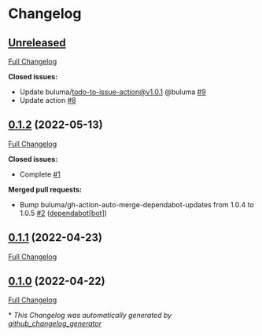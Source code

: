 # Changelog

## [Unreleased](https://github.com/buluma/ansible-role-qemu/tree/HEAD)

[Full Changelog](https://github.com/buluma/ansible-role-qemu/compare/0.1.2...HEAD)

**Closed issues:**

- Update buluma/todo-to-issue-action@v1.0.1 @buluma [\#9](https://github.com/buluma/ansible-role-qemu/issues/9)
- Update action [\#8](https://github.com/buluma/ansible-role-qemu/issues/8)

## [0.1.2](https://github.com/buluma/ansible-role-qemu/tree/0.1.2) (2022-05-13)

[Full Changelog](https://github.com/buluma/ansible-role-qemu/compare/0.1.1...0.1.2)

**Closed issues:**

- Complete [\#1](https://github.com/buluma/ansible-role-qemu/issues/1)

**Merged pull requests:**

- Bump buluma/gh-action-auto-merge-dependabot-updates from 1.0.4 to 1.0.5 [\#2](https://github.com/buluma/ansible-role-qemu/pull/2) ([dependabot[bot]](https://github.com/apps/dependabot))

## [0.1.1](https://github.com/buluma/ansible-role-qemu/tree/0.1.1) (2022-04-23)

[Full Changelog](https://github.com/buluma/ansible-role-qemu/compare/0.1.0...0.1.1)

## [0.1.0](https://github.com/buluma/ansible-role-qemu/tree/0.1.0) (2022-04-22)

[Full Changelog](https://github.com/buluma/ansible-role-qemu/compare/8a00c2a37bedd8dd29b743f4e3fdb1ff6bc48ce7...0.1.0)



\* *This Changelog was automatically generated by [github_changelog_generator](https://github.com/github-changelog-generator/github-changelog-generator)*
